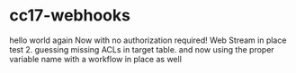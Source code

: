 # cc17-webhooks
hello world again
Now with no authorization required!
Web Stream in place
test 2.  guessing missing ACLs in target table.
and now using the proper variable name
with a workflow in place as well
